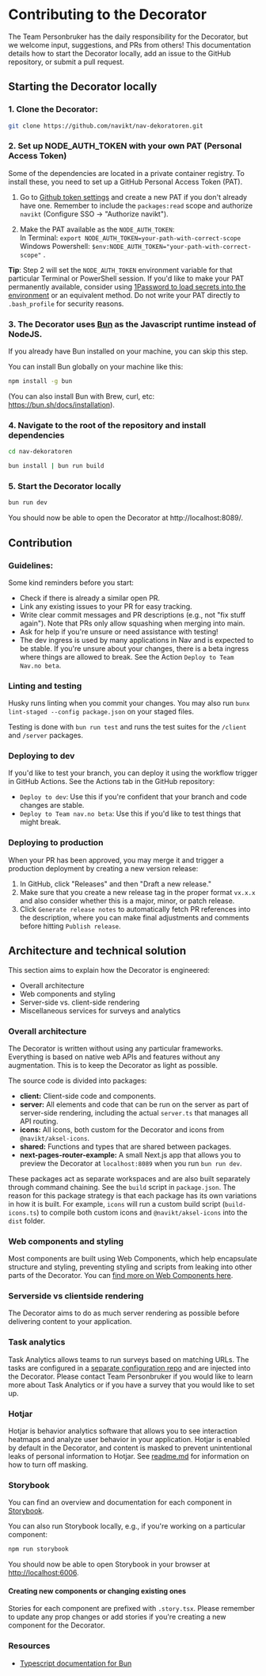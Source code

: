 # Contributing to the Decorator
The Team Personbruker has the daily responsibility for the Decorator, but we welcome input, suggestions, and PRs from others! This documentation details how to start the Decorator locally, add an issue to the GitHub repository, or submit a pull request.

## Starting the Decorator locally

### 1. Clone the Decorator:

  ```bash
  git clone https://github.com/navikt/nav-dekoratoren.git
  ```

### 2. Set up NODE_AUTH_TOKEN with your own PAT (Personal Access Token)
Some of the dependencies are located in a private container registry. To install these, you need to set up a GitHub Personal Access Token (PAT).

1. Go to [Github token settings](https://github.com/settings/tokens) and create a new PAT if you don't already have one. Remember to include the `packages:read` scope and authorize ```navikt``` (Configure SSO -> "Authorize navikt").

2. Make the PAT available as the `NODE_AUTH_TOKEN`:<br>In Terminal: `export NODE_AUTH_TOKEN=your-path-with-correct-scope`<br>Windows Powershell: `$env:NODE_AUTH_TOKEN="your-path-with-correct-scope"`
.

**Tip**: Step 2 will set the `NODE_AUTH_TOKEN` environment variable for that particular Terminal or PowerShell session. If you'd like to make your PAT permanently available, consider using [1Password to load secrets into the environment](https://developer.1password.com/docs/cli/secrets-environment-variables/) or an equivalent method. Do not write your PAT directly to `.bash_profile` for security reasons.

### 3. The Decorator uses [Bun](https://bun.sh) as the Javascript runtime instead of NodeJS.
If you already have Bun installed on your machine, you can skip this step.

You can install Bun globally on your machine like this:

  ```bash
  npm install -g bun
  ```

(You can also install Bun with Brew, curl, etc: https://bun.sh/docs/installation).


### 4. Navigate to the root of the repository and install dependencies

  ```bash
  cd nav-dekoratoren

  bun install | bun run build
  ```

### 5. Start the Decorator locally

  ```bash
  bun run dev
  ```

You should now be able to open the Decorator at http://localhost:8089/.

## Contribution

### Guidelines:
Some kind reminders before you start:
- Check if there is already a similar open PR.
- Link any existing issues to your PR for easy tracking.
- Write clear commit messages and PR descriptions (e.g., not "fix stuff again"). Note that PRs only allow squashing when merging into main.
- Ask for help if you're unsure or need assistance with testing!
- The dev ingress is used by many applications in Nav and is expected to be stable. If you're unsure about your changes, there is a beta ingress where things are allowed to break. See the Action `Deploy to Team Nav.no beta`.

### Linting and testing
Husky runs linting when you commit your changes. You may also run `bunx lint-staged --config package.json` on your staged files.

Testing is done with `bun run test` and runs the test suites for the `/client` and `/server` packages.

### Deploying to dev
If you'd like to test your branch, you can deploy it using the workflow trigger in GitHub Actions. See the Actions tab in the GitHub repository:
- `Deploy to dev`: Use this if you're confident that your branch and code changes are stable.
- `Deploy to Team nav.no beta`: Use this if you'd like to test things that might break.

### Deploying to production
When your PR has been approved, you may merge it and trigger a production deployment by creating a new version release:
1. In GitHub, click "Releases" and then "Draft a new release."
2. Make sure that you create a new release tag in the proper format `vx.x.x` and also consider whether this is a major, minor, or patch release.
3. Click `Generate release notes` to automatically fetch PR references into the description, where you can make final adjustments and comments before hitting `Publish release`.


## Architecture and technical solution
This section aims to explain how the Decorator is engineered:
- Overall architecture
- Web components and styling
- Server-side vs. client-side rendering
- Miscellaneous services for surveys and analytics

### Overall architecture
The Decorator is written without using any particular frameworks. Everything is based on native web APIs and features without any augmentation. This is to keep the Decorator as light as possible.

The source code is divided into packages:
- **client:** Client-side code and components.
- **server:** All elements and code that can be run on the server as part of server-side rendering, including the actual `server.ts` that manages all API routing.
- **icons:** All icons, both custom for the Decorator and icons from `@navikt/aksel-icons`.
- **shared:** Functions and types that are shared between packages.
- **next-pages-router-example:** A small Next.js app that allows you to preview the Decorator at `localhost:8089` when you run `bun run dev`.

These packages act as separate workspaces and are also built separately through command chaining. See the `build` script in `package.json`. The reason for this package strategy is that each package has its own variations in how it is built. For example, `icons` will run a custom build script (`build-icons.ts`) to compile both custom icons and `@navikt/aksel-icons` into the `dist` folder.

### Web components and styling
Most components are built using Web Components, which help encapsulate structure and styling, preventing styling and scripts from leaking into other parts of the Decorator. You can [find more on Web Components here](https://developer.mozilla.org/en-US/docs/Web/API/Web_components).

### Serverside vs clientside rendering
The Decorator aims to do as much server rendering as possible before delivering content to your application.

### Task analytics
Task Analytics allows teams to run surveys based on matching URLs. The tasks are configured in a [separate configuration repo](https://github.com/navikt/nav-dekoratoren-config) and are injected into the Decorator. Please contact Team Personbruker if you would like to learn more about Task Analytics or if you have a survey that you would like to set up.

### Hotjar
Hotjar is behavior analytics software that allows you to see interaction heatmaps and analyze user behavior in your application. Hotjar is enabled by default in the Decorator, and content is masked to prevent unintentional leaks of personal information to Hotjar. See [readme.md](/README.md#maskhotjar) for information on how to turn off masking.

### Storybook
You can find an overview and documentation for each component in [Storybook](https://navikt.github.io/decorator-next).

You can also run Storybook locally, e.g., if you're working on a particular component:

```bash
npm run storybook
```

You should now be able to open Storybook in your browser at [http://localhost:6006](http://localhost:6006).

#### Creating new components or changing existing ones
Stories for each component are prefixed with `.story.tsx`. Please remember to update any prop changes or add stories if you're creating a new component for the Decorator.

### Resources

-   [Typescript documentation for Bun](https://bun.sh/docs/typescript)



